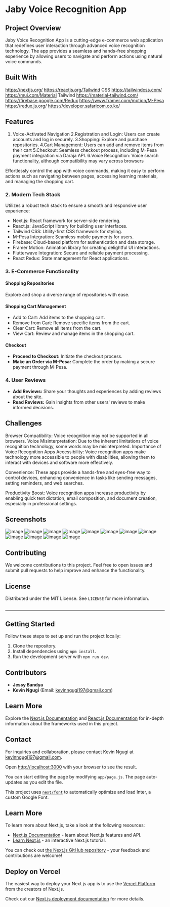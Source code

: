 # Jaby Voice Recognition App

## Project Overview

Jaby Voice Recognition App is a cutting-edge e-commerce web application that redefines user interaction through advanced voice recognition technology. The app provides a seamless and hands-free shopping experience by allowing users to navigate and perform actions using natural voice commands.

## Built With
https://nextjs.org/
https://reactjs.org/Tailwind CSS
https://tailwindcss.com/
https://mui.com/Material Tailwind
https://material-tailwind.com/
https://firebase.google.com/Redux
https://www.framer.com/motion/M-Pesa
https://redux.js.org/
https://developer.safaricom.co.ke/

## Features

 1. Voice-Activated Navigation
 2.Registration and Login: Users can create accounts and log in securely.
 3.Shopping: Explore and purchase repositories.
 4.Cart Management: Users can add and remove items from their cart
 5.Checkout: Seamless checkout process, including M-Pesa payment integration via Daraja API.
 6.Voice Recognition: Voice search functionality, although compatibility may vary across browsers

Effortlessly control the app with voice commands, making it easy to perform actions such as navigating between pages, accessing learning materials, and managing the shopping cart.

### 2. Modern Tech Stack

Utilizes a robust tech stack to ensure a smooth and responsive user experience:

- Next.js: React framework for server-side rendering.
- React.js: JavaScript library for building user interfaces.
- Tailwind CSS: Utility-first CSS framework for styling.
- M-Pesa Integration: Seamless mobile payments for users.
- Firebase: Cloud-based platform for authentication and data storage.
- Framer Motion: Animation library for creating delightful UI interactions.
- Flutterwave Integration: Secure and reliable payment processing.
- React Redux: State management for React applications.

### 3. E-Commerce Functionality

#### Shopping Repositories

Explore and shop a diverse range of repositories with ease.

#### Shopping Cart Management

- Add to Cart: Add items to the shopping cart.
- Remove from Cart: Remove specific items from the cart.
- Clear Cart: Remove all items from the cart.
- View Cart: Review and manage items in the shopping cart.

#### Checkout

- **Proceed to Checkout:** Initiate the checkout process.
- **Make an Order via M-Pesa:** Complete the order by making a secure payment through M-Pesa.

### 4. User Reviews

- **Add Reviews:** Share your thoughts and experiences by adding reviews about the site.
- **Read Reviews:** Gain insights from other users' reviews to make informed decisions.


## Challenges
Browser Compatibility: Voice recognition may not be supported in all browsers.
Voice Misinterpretation: Due to the inherent limitations of voice recognition technology, some words may be misinterpreted.
Importance of Voice Recognition Apps
Accessibility: Voice recognition apps make technology more accessible to people with disabilities, allowing them to interact with devices and software more effectively.

Convenience: These apps provide a hands-free and eyes-free way to control devices, enhancing convenience in tasks like sending messages, setting reminders, and web searches.

Productivity Boost: Voice recognition apps increase productivity by enabling quick text dictation, email composition, and document creation, especially in professional settings.



## Screenshots

![image](https://github.com/jessybandya/AT-Hackathon-JabyAI-NextJs/assets/69303168/4a8efe26-5c2d-4a86-8a44-55b82d8b5b76)
![image](https://github.com/jessybandya/AT-Hackathon-JabyAI-NextJs/assets/69303168/68e5cbf7-6abf-4520-82f4-3252f464ceb3)
![image](https://github.com/jessybandya/AT-Hackathon-JabyAI-NextJs/assets/69303168/6eb956bb-e15d-44e7-8cbf-2df46d8a3d45)
![image](https://github.com/jessybandya/AT-Hackathon-JabyAI-NextJs/assets/69303168/39f8e612-17f0-4f60-a967-9655df748382)
![image](https://github.com/jessybandya/AT-Hackathon-JabyAI-NextJs/assets/69303168/02f6c2ed-391c-4668-8cb0-4602e47eaf86)
![image](https://github.com/jessybandya/AT-Hackathon-JabyAI-NextJs/assets/69303168/5b825a59-bc8a-48e0-84ad-69b0e1c090cd)
![image](https://github.com/jessybandya/AT-Hackathon-JabyAI-NextJs/assets/69303168/d2f19bd3-25d7-4730-ac46-7e33a4fab905)
![image](https://github.com/jessybandya/AT-Hackathon-JabyAI-NextJs/assets/69303168/471b794d-baef-4e9d-8077-8a8b6699664e)
![image](https://github.com/jessybandya/AT-Hackathon-JabyAI-NextJs/assets/69303168/ef624b41-2c43-4bb8-80e5-a2117cb312b2)
![image](https://github.com/jessybandya/AT-Hackathon-JabyAI-NextJs/assets/69303168/1ee26000-7a8b-4e42-9add-ff2488ba04e1)
![image](https://github.com/jessybandya/AT-Hackathon-JabyAI-NextJs/assets/69303168/760cc1e3-80d5-400f-9bc2-35e965bbee04)
![image](https://github.com/jessybandya/AT-Hackathon-JabyAI-NextJs/assets/69303168/f6592bdf-4f03-4630-8854-0a950c087329)



## Contributing

We welcome contributions to this project. Feel free to open issues and submit pull requests to help improve and enhance the functionality.

## License

Distributed under the MIT License. See `LICENSE` for more information.

## 

---


## Getting Started

Follow these steps to set up and run the project locally:

1. Clone the repository.
2. Install dependencies using `npm install`.
3. Run the development server with `npm run dev`.

## Contributors

- **Jessy Bandya**
- **Kevin Ngugi** (Email: kevinngugi197@gmail.com)

## Learn More

Explore the [Next.js Documentation](https://nextjs.org/docs) and [React.js Documentation](https://reactjs.org/docs) for in-depth information about the frameworks used in this project.

## Contact

For inquiries and collaboration, please contact Kevin Ngugi at kevinngugi197@gmail.com.


Open [http://localhost:3000](http://localhost:3000) with your browser to see the result.

You can start editing the page by modifying `app/page.js`. The page auto-updates as you edit the file.

This project uses [`next/font`](https://nextjs.org/docs/basic-features/font-optimization) to automatically optimize and load Inter, a custom Google Font.

## Learn More

To learn more about Next.js, take a look at the following resources:

- [Next.js Documentation](https://nextjs.org/docs) - learn about Next.js features and API.
- [Learn Next.js](https://nextjs.org/learn) - an interactive Next.js tutorial.

You can check out [the Next.js GitHub repository](https://github.com/vercel/next.js/) - your feedback and contributions are welcome!

## Deploy on Vercel

The easiest way to deploy your Next.js app is to use the [Vercel Platform](https://vercel.com/new?utm_medium=default-template&filter=next.js&utm_source=create-next-app&utm_campaign=create-next-app-readme) from the creators of Next.js.

Check out our [Next.js deployment documentation](https://nextjs.org/docs/deployment) for more details.





